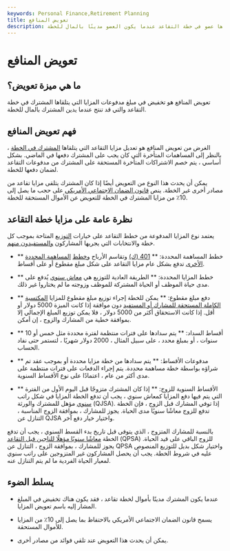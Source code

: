 ```yaml
---
keywords: Personal Finance,Retirement Planning
title: تعويض المنافع
description: تعويض المنافع هو تخفيض في مبلغ المدفوعات التي يتلقاها عضو في خطة التقاعد عندما يكون العضو مدينًا بالمال للخطة.
---
```


# تعويض المنافع
## ما هي ميزة تعويض؟

تعويض المنافع هو تخفيض في مبلغ مدفوعات المزايا التي يتلقاها المشترك في خطة التقاعد والتي قد تنتج عندما يدين المشترك بالمال للخطة.

## فهم تعويض المنافع

الغرض من تعويض المنافع هو تعديل مزايا التقاعد التي يتلقاها [المشترك في الخطة](/planparticipant) ، بالنظر إلى المساهمات المتأخرة التي كان يجب على المشترك دفعها في الماضي. بشكل أساسي ، يتم خصم الاشتراكات المتأخرة المستحقة على المشترك من مدفوعات التقاعد لضمان دفعها للخطة.

يمكن أن يحدث هذا النوع من التعويض أيضًا إذا كان المشترك يتلقى مزايا تقاعد من مصادر أخرى غير الخطة. ينص [قانون الضمان الاجتماعي الأمريكي](/social-security-act) على حجب ما يصل إلى 10٪ من مزايا المشترك في الخطة للتعويض عن الأموال المستحقة للخطة.

## نظرة عامة على مزايا خطة التقاعد

يعتمد نوع المزايا المدفوعة من خطط التقاعد على خيارات [التوزيع](/distribution) المتاحة بموجب كل خطة والانتخابات التي يجريها المشاركون [والمستفيدون منهم](/beneficiary).

- ** خطط المساهمة المحددة: ** [401 (ك)](/401kplan) وتقاسم الأرباح [وخطط](/definedcontributionplan) [المساهمة المحددة الأخرى](/definedcontributionplan) تدفع بشكل عام مزايا التقاعد على شكل مبلغ مقطوع أو على أقساط.

- ** خطط المزايا المحددة: ** الطريقة العادية للتوزيع هي [معاش سنوي](/annuity) يُدفع على مدى حياة الموظف أو الحياة المشتركة للموظف وزوجته ما لم يختاروا غير ذلك.

- ** دفع مبلغ مقطوع: ** يمكن للخطة إجراء توزيع مبلغ مقطوع للمزايا [المكتسبة الكاملة المستحقة للمشارك أو المستفيد](/vested-benefit) دون موافقة إذا كانت الميزة 5000 دولار أو أقل. إذا كانت الاستحقاق أكثر من 5000 دولار ، فلا يمكن توزيع المبلغ الإجمالي إلا بموافقة خطية من المشارك والزوج ، إن أمكن.

- ** أقساط السداد: ** يتم سدادها على فترات منتظمة لفترة محددة مثل خمس أو 10 سنوات ، أو بمبلغ محدد ، على سبيل المثال ، 2000 دولار شهريًا ، لتستمر حتى نفاد الحساب.

- ** مدفوعات الأقساط: ** يتم سدادها من خطة مزايا محددة أو بموجب عقد تم شراؤه بواسطة خطة مساهمة محددة. يتم إجراء الدفعات على فترات منتظمة على مدى أكثر من عام ، اعتمادًا على نوع الأقساط السنوية.

- ** الأقساط السنوية للزوج: ** إذا كان المشترك متزوجًا قبل اليوم الأول من الفترة التي يتم فيها دفع المزايا كمعاش سنوي ، يجب أن تدفع الخطة المزايا في شكل راتب [سنوي](/qjsa) مؤهل للمشترك والورثة (QJSA). إذا توفي المشارك قبل الزوج ، فإن الخطة تدفع للزوج معاشًا سنويًا مدى الحياة. يجوز للمشارك ، بموافقة الزوج المناسبة ، التنازل عن QJSA واختيار خيار دفع آخر.

بالنسبة للمشارك المتزوج ، الذي يتوفى قبل تاريخ بدء القسط السنوي ، يجب أن تدفع الخطة [معاشًا سنويًا مؤهلًا للناجين قبل التقاعد](/qualified-pre-retirement-survivor-annuity) (QPSA) للزوج الباقي على قيد الحياة. يجوز للمشارك ، بموافقة الزوج ، التنازل عن QPSA واختيار شكل بديل للتوزيع المنصوص عليه في شروط الخطة. يجب أن يحصل المشاركون غير المتزوجين على راتب سنوي لمعيار الحياة الفردية ما لم يتم التنازل عنه.

## يسلط الضوء

- عندما يكون المشترك مدينًا بأموال لخطة تقاعد ، فقد يكون هناك تخفيض في المبلغ المشار إليه باسم تعويض المزايا.

- يسمح قانون الضمان الاجتماعي الأمريكي بالاحتفاظ بما يصل إلى 10٪ من المزايا للأموال المستحقة.

- يمكن أن يحدث هذا التعويض عند تلقي فوائد من مصادر أخرى.

